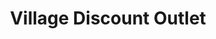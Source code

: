 ---
title: "Village Discount Outlet"
url: /chicago/village-discount-outlet-west-47th-street/
shop: charity
---